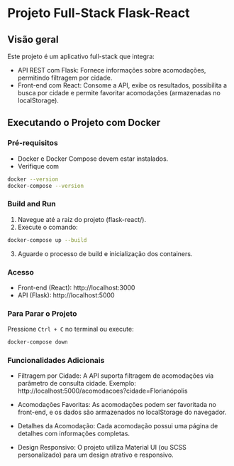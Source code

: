 # Projeto Full-Stack Flask-React

## Visão geral

Este projeto é um aplicativo full-stack que integra:

- API REST com Flask: Fornece informações sobre acomodações, permitindo filtragem por cidade.
- Front-end com React: Consome a API, exibe os resultados, possibilita a busca por cidade e permite favoritar acomodações (armazenadas no localStorage).

## Executando o Projeto com Docker

### Pré-requisitos

- Docker e Docker Compose devem estar instalados.
- Verifique com

```bash
docker --version
docker-compose --version
```

### Build and Run

1. Navegue até a raiz do projeto (flask-react/).
2. Execute o comando:

```bash
docker-compose up --build
```

3. Aguarde o processo de build e inicialização dos containers.

### Acesso

- Front-end (React): http://localhost:3000
- API (Flask): http://localhost:5000

### Para Parar o Projeto

Pressione `Ctrl + C` no terminal ou execute:

```bash
docker-compose down
```

### Funcionalidades Adicionais

- Filtragem por Cidade:
  A API suporta filtragem de acomodações via parâmetro de consulta cidade.
  Exemplo:
  http://localhost:5000/acomodacoes?cidade=Florianópolis

- Acomodações Favoritas:
  As acomodações podem ser favoritada no front-end, e os dados são armazenados no localStorage do navegador.

- Detalhes da Acomodação:
  Cada acomodação possui uma página de detalhes com informações completas.

- Design Responsivo:
  O projeto utiliza Material UI (ou SCSS personalizado) para um design atrativo e responsivo.

